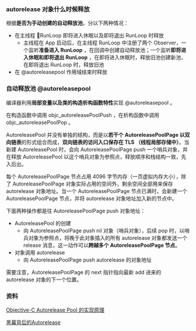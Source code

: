 ### autorelease 对象什么时候释放

根据**是否为手动创建的自动释放池**，分以下两种情况：

- 在主线程 RunLoop 即将进入休眠以及即将退出 RunLoop 时释放
  - 主线程在 App 启动后，在主线程 RunLoop 中注册了两个 Observer，一个监听**准备进入 RunLoop** ，在回调中创建自动释放池；一个监听**即将进入休眠和即将退出 RunLoop** ，在即将进入休眠时，释放旧池创建新池，在即将退出 RunLoop 时，释放旧池
- 在 @autoreleasepool 作用域结束时释放



### 自动释放池 @autoreleasepool

编译器利用**局部变量以及类的构造析构函数特性**实现 @autoreleasepool 。

在构造函数中调用 objc_autoreleasePoolPush ，在析构函数中调用 objc_autoreleasePoolPop 。

AutoreleasePool 并没有单独的结构，而是以**若干个 AutoreleasePoolPage 以双向链表**的形式组合而成，**双向链表的访问入口保存在 TLS （线程局部存储中）**。当新建 AutoreleasePool 时，会向 AutoreleasePoolPage push 一个哨兵对象，并在释放 AutoreleasePool 以这个哨兵对象为参照点，释放顺序和栈结构一致，先入后出。

每个 AutoreleasePoolPage 节点占用 4096 字节内存（一页虚拟内存大小），除了 AutoreleasePoolPage 对象实际占用的空间外，剩余空间全部用来保存 autorelease 对象地址。当一个 AutoreleasePoolPage 节点已满时，会新建一个 AutoreleasePoolPage 节点，并将 autorelease 对象地址加入新的节点中。

下面两种操作都是往 AutoreleasePoolPage  push 对象地址：

- AutoreleasePool 的创建
  - 向 AutoreleasePoolPage push nil 对象（哨兵对象），后续 pop 时，以哨兵对象为参照点，将晚于此对象插入的所有 autorelease 对象都发送一个 release 消息，这一动作可以**跨越多个 AutoreleasePoolPage 节点**。
- 对象调用 autorelease
  - 向 AutoreleasePoolPage push autorelease 的对象地址

需要注意，AutoreleasePoolPage 的 next 指针指向最新 add 进来的 autorelease 对象的下一个位置。

### 资料

[Objective-C Autorelease Pool 的实现原理](<http://blog.leichunfeng.com/blog/2015/05/31/objective-c-autorelease-pool-implementation-principle/>)

[黑幕背后的Autorelease](<http://blog.sunnyxx.com/2014/10/15/behind-autorelease/>)

